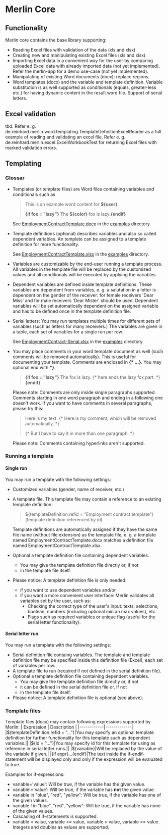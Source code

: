 # Merlin Core

## Functionality
Merlin core contains the base library supporting:
* Reading Excel files with validation of the data (xls and xlsx).
* Creating new and manipulating existing Excel files (xls and xlsx).
* Importing Excel data in a convenient way for the user by comparing
  uploaded Excel data with already imported data (not yet implemented).
  Refer the merlin-app for a demo use-case (not yet implemented).
* Manipulating of existing Word documents (docx): replace regions.
* Word templates (docx) and the variable and template definition. Variable
  substitution is as well supported as conditionals (equals, greater-less etc.)
  for having dynamic content in the result word file. Support of serial letters.

## Excel validation
tbd. Refer e. g. de.reinhard.merlin.word.templating.TemplateDefinitionExcelReader as a full example of
reading and validating an excel file.
Refer e. g.  de.reinhard.merlin.excel.ExcelWorkbookTest for returning Excel files with marked validation
errors.

## Templating
### Glossar
* Templates (or template files) are Word files containing variables and conditionals such as
  > This is an example word content for __${user}__.
  >
  > __{if fox = "lazy"}__ The __${color}__ fox is lazy.__{endif}__


  See [EmploymentContractTemplate.docx](https://github.com/kreinhard/merlin/raw/master/examples/templates/EmploymentContractTemplate.docx)
  in the [examples](https://github.com/kreinhard/merlin/tree/master/examples/templates) directory.
* Template definitions (optional) describes variables and also so called dependent variables.
  An template can be assigned to a template definition for more functionality.

  See [EmploymentContractTemplate.xlsx](https://github.com/kreinhard/merlin/raw/master/examples/templates/EmploymentContractTemplate.xlsx)
  in the [examples](https://github.com/kreinhard/merlin/tree/master/examples/templates) directory.
* Variables are customizable by the end-user running a template process. All variables in
  the template file will be replaced by the customized values and all conditionals will be executed
  by applying the variables.
* Dependent variables are defined inside template definitions. These variables are dependent from
  variables, e. g. a salutation in a letter is dependent on the gender of the receiver: for female
  receivers 'Dear Miss' and for male receivers 'Dear Mister' should be used. Dependent variables
  will be set automatically dependent on the assigned variable and has to be defined once in the template
  definition file.
* Serial letters: You may run templates multiple times for different sets of variables (such as letters for
  many receivers.) The variables are given in a table, each set of variables for a single run per row.
  
  See [EmploymentContract-Serial.xlsx](https://github.com/kreinhard/merlin/raw/master/examples/templates/EmploymentContract-Serial.xlsx)
  in the [examples](https://github.com/kreinhard/merlin/tree/master/examples/templates) directory.
* You may place comments in your word template document as well (such comments will be removed automatically). This is
  useful for documenting your template. Comments are enclosed in __{\* ...}__. You may optional end with __\*}__.
  > __{if fox = "lazy"}__ The fox is lazy. {\* here ends the lazy fox part. \*}__{endif}__
    
  Please note: Comments are only inside single paragraphs supported. Comments starting in one word paragraph and ending
  in a following one doesn't work. If you want to have comments in several paragraphs, please try this:
  > Here is my text.
  > {\* Here is my comment, which will be removed automatically. \*}
  >
  > {\* But I have to say it in more than one paragraph. \*}
  
  Please note: Comments containing hyperlinks aren't supported.


### Running a template
#### Single run
You may run a template with the following settings:
* Customized variables (gender, name of receiver, etc.)
* A template file. This template file may contain a reference to an existing template definition:
  > ${templateDefinition.refid = "Employment contract template"} (template definition referenced by id)
    
  Template definitions are automatically assigned if they have the same file name (without file extension) as the template
   file, e. g. a template named EmploymentContractTemplate.docx matches a definition file named EmploymentContractTemplate.xlsx.
* Optional a template definition file containing dependent variables.
  * You may give the template definition file directly or, if not
  * in the template file itself.
* Please notice: A template definition file is only needed:
  * if you want to use dependent variables and/or
  * if you want a more convenient user interface: Merlin validates all variables set by the user, such as:
    * Checking the correct type of the user's input: texts, selections, boolean, numbers (including optional min an max values), etc.
    * Flags such as required variables or unique flag (useful for the serial letter functionality).
#### Serial letter run
You may run a template with the following settings:
* Serial definition file containg variables. The template and template definition file may be specified
  inside this definition file (Excel), each set of variables per row.
* A template file to run (required if not defined in the serial definition file).
* Optional a template definition file containing dependent variables.
  * You may give the template definition file directly or, if not
  * it can be defined in the serial definition file or, if not
  * in the template file itself.
* Please notice: A template definition file is optional (see above).

### Template files
Template files (docx) may contain following expressions supported by Merlin:
| Expression | Description |
|------------|-------------|
|${templateDefinition.refid = "..."}|You may specify an optional template definition for further functionality for this template such as dependent variables.||
|${id = "..."}|You may specify id for this template for using as reference in serial letter runs.||
|${variable}|Will be replaced by the value of the variable if given.|
|{if expr}...{endif}|The text inside the if-endif-statement will be displayed only and only if the expression will be evaluated to true.

Examples for if-expressions:
* variable='value': Will be true, if the variable has the given value.
* variable!='value': Will be true, if the variable has __not__ the given value.
* variable in "blue", "red", "yellow": Will be true, if the variable has one of the given values.
* variable ! in "blue", "red", "yellow": Will be true, if the variable has none of the given values.
* Cascading of if-statements is supported.
* variable < value, variable <= value, variable > value, variable >= value. Integers and doubles as values are supported.



